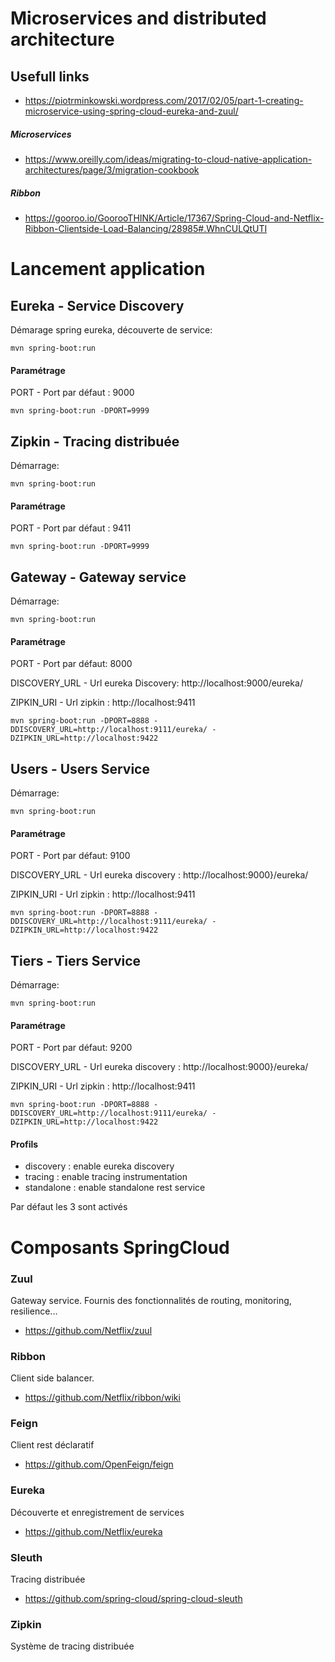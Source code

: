 # Microservices and distributed architecture

## Usefull links
* https://piotrminkowski.wordpress.com/2017/02/05/part-1-creating-microservice-using-spring-cloud-eureka-and-zuul/
##### Microservices
* https://www.oreilly.com/ideas/migrating-to-cloud-native-application-architectures/page/3/migration-cookbook
##### Ribbon
* https://gooroo.io/GoorooTHINK/Article/17367/Spring-Cloud-and-Netflix-Ribbon-Clientside-Load-Balancing/28985#.WhnCULQtUTI

# Lancement application
## Eureka - Service Discovery
Démarage spring eureka, découverte de service:
```
mvn spring-boot:run
```
#### Paramétrage
PORT - Port par défaut : 9000
```
mvn spring-boot:run -DPORT=9999
```

## Zipkin - Tracing distribuée
Démarrage:
```
mvn spring-boot:run
```
#### Paramétrage
PORT - Port par défaut : 9411

```
mvn spring-boot:run -DPORT=9999
```

## Gateway - Gateway service
Démarrage:
```
mvn spring-boot:run
```
#### Paramétrage
PORT - Port par défaut: 8000

DISCOVERY_URL - Url eureka Discovery: http://localhost:9000/eureka/

ZIPKIN_URI - Url zipkin : http://localhost:9411
```
mvn spring-boot:run -DPORT=8888 -DDISCOVERY_URL=http://localhost:9111/eureka/ -DZIPKIN_URL=http://localhost:9422

```
## Users - Users Service
Démarrage:
```
mvn spring-boot:run
```
#### Paramétrage
PORT - Port par défaut: 9100

DISCOVERY_URL - Url eureka discovery : http://localhost:9000}/eureka/

ZIPKIN_URI - Url zipkin : http://localhost:9411
```
mvn spring-boot:run -DPORT=8888 -DDISCOVERY_URL=http://localhost:9111/eureka/ -DZIPKIN_URL=http://localhost:9422

```
## Tiers - Tiers Service
Démarrage:
```
mvn spring-boot:run
```
#### Paramétrage
PORT - Port par défaut: 9200

DISCOVERY_URL - Url eureka discovery : http://localhost:9000}/eureka/

ZIPKIN_URI - Url zipkin : http://localhost:9411
```
mvn spring-boot:run -DPORT=8888 -DDISCOVERY_URL=http://localhost:9111/eureka/ -DZIPKIN_URL=http://localhost:9422

```
#### Profils
* discovery : enable eureka discovery
* tracing : enable tracing instrumentation
* standalone : enable standalone rest service

Par défaut les 3 sont activés

# Composants SpringCloud
### Zuul
Gateway service. Fournis des fonctionnalités de routing, monitoring, resilience...
* https://github.com/Netflix/zuul

### Ribbon
Client side balancer.
* https://github.com/Netflix/ribbon/wiki

### Feign
Client rest déclaratif
* https://github.com/OpenFeign/feign

### Eureka
Découverte et enregistrement de services
* https://github.com/Netflix/eureka

### Sleuth
Tracing distribuée
* https://github.com/spring-cloud/spring-cloud-sleuth

### Zipkin 
Système de tracing distribuée

